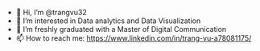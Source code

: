 - 👋 Hi, I’m @trangvu32
- 👀 I’m interested in Data analytics and Data Visualization
- 🌱 I’m freshly graduated with a Master of Digital Communication
- 📫 How to reach me: https://www.linkedin.com/in/trang-vu-a78081175/

<!---
trangvu32/trangvu32 is a ✨ special ✨ repository because its `README.md` (this file) appears on your GitHub profile.
You can click the Preview link to take a look at your changes.
--->
